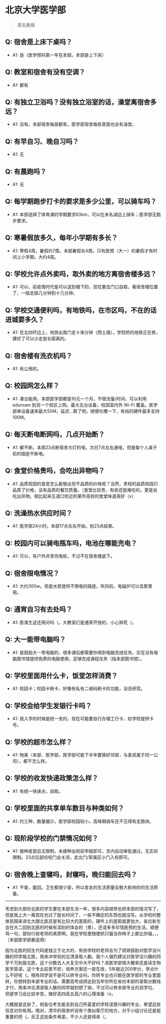 # 北京大学医学部

> 匿名数据

## Q: 宿舍是上床下桌吗？

- A1: 是（医学预科第一年在本部。本部是上下床）

## Q: 教室和宿舍有没有空调？

- A1: 都有

## Q: 有独立卫浴吗？没有独立浴室的话，澡堂离宿舍多远？

- A1: 没有。本部宿舍每层都有，医学部宿舍每栋里面也会有澡堂。

## Q: 有早自习、晚自习吗？

- A1: 无

## Q: 有晨跑吗？

- A1: 无

## Q: 每学期跑步打卡的要求是多少公里，可以骑车吗？

- A1: 本部选择了体育课的学期要求63km，可以在未名湖边上骑车；医学部无跑步要求。

## Q: 寒暑假放多久，每年小学期有多长？

- A1: 寒假4周，暑假约7周。本部暑假长4周。只有医预（大一）的暑假才有时间上小学期，大约4周。

## Q: 学校允许点外卖吗，取外卖的地方离宿舍楼多远？

- A1: 可以，前疫情时代是可以送到楼下的，现在要去门口自取，看宿舍楼位置了，一般走路几分钟到十几分钟。

## Q: 学校交通便利吗，有地铁吗，在市区吗，不在的话进城要多久？

- A1: 在北四环边上，地铁出南门走十来分钟（西土城）。学院桥的地铁正在修，建好了可以少走挺长距离的。

## Q: 宿舍楼有洗衣机吗？

- A1: 有公用的。

## Q: 校园网怎么样？

- A1: 凑合能用。本部医学部都是10元一个月，不限流量/时间，可以利用 eduroam 到另一个校区上网。最大五台设备，校园室内外 Wi-Fi 覆盖。医学部单设备速率最大50M，延迟…算了吧。顺便吐槽一下，有线的硬件最多支持100M。

## Q: 每天断电断网吗，几点开始断？

- A1: 都不断。本部23点断宿舍大灯的电，次日7点左右通电，但是每个人桌子前的插座不断电。

## Q: 食堂价格贵吗，会吃出异物吗？

- A1: 品质校园的食堂怎么能够出现不品质的价格呢？当然，贵校的品质校园只品质了价格，没有品质的餐饮质量。（食堂比较贵，有些还挺难吃的，更是会吃出异物。相比起来五道口附近的某所高校的食堂味道真好（x）

## Q: 洗澡热水供应时间？

- A1: 医学部24小时。本部17点左右开始，到23点结束。

## Q: 校园内可以骑电瓶车吗，电池在哪能充电？

- A1: 可以，有户外共享充电桩，不过不在宿舍楼底下。

## Q: 宿舍限电情况？

- A1: 大约300w。但是水房提供不限电的插座，吹风机、电磁炉可以去那里用。

## Q: 通宵自习有去处吗？

- A1: 医淆生这还用问吗（。大教室们是通宵开放的，小心猝死（。

## Q: 大一能带电脑吗？

- A1: 是鼓励大一带电脑的，很多课后都需要你用到电脑完成任务。实在没有电脑图书馆提供免费的电脑使用，足够完成课程任务（指本部图书馆）。

## Q: 学校里面用什么卡，饭堂怎样消费？

- A1: 校园卡；校园卡刷卡，好像有私有二维码刷卡的功能，没去研究。

## Q: 学校会给学生发银行卡吗？

- A1: 我入学的时候是统一发的，现在可能要自行办理工行卡，给学校提供卡号。

## Q: 学校的超市怎么样？

- A1: 物美（本部、医学部，医学部可能下半年要换好邻居，与麦叔属于同一公司），都不怎么样。

## Q: 学校的收发快递政策怎么样？

- A1: 有统一快递点，自取。

## Q: 学校里面的共享单车数目与种类如何？

- A1: 约三种，数量偏少。医学部校园较小，高峰期骑车还不见得有走路快。

## Q: 现阶段学校的门禁情况如何？

- A1: 接种疫苗后无限制，未接种出校前申报即可，京内自动审批通过，无实际限制。23点后部份校门会关闭，走北门/家属区小门入校即可。

## Q: 宿舍晚上查寝吗，封寝吗，晚归能回去吗？

- A1: 不查，能回。卫生都很少查，所以舍友的生活质量会极大影响你的生活质量。

***

考虑到大部份北医的学生要在本部生活一年，很多内容顺带也把本部的情况写了，但是我上大一离现在也过了挺长时间了，一些不确定的东西也就没写。从学校的整体氛围来讲北大跟北医还是有比较大的差距的，硬件上的差距就更加大，各位新生会在大二回到北医的时候有深刻的体会的（笑），还请多多珍惜医预的生活。顺便骂一句，部份行政老师的素质啊，我在学校里随便抓只猫当你椅子上都比你强，，，（本部医学部都适用）



因为北医的招生代码是独立于北大的，有些学校的老师会为了绩效鼓励对医学没兴趣的同学报北医，用来冲学校的北清录取人数。我个人强烈建议对医学没兴趣的同学千万别报北医，这个分数去人大复交中大不好吗？进医学部很大概率还是读生物医学英语，这个专业前景不好，培养方案还一直在改，5年接近200学分，学点什么不好呢（。哦有同学说不是可以转专业吗，你转专业也只能在医学部的专业里面转，你想转到本部专业的话，需要高考成绩达到当年你所在省份本部的录取分数线才行，用来冲北清录取人数的同学就别想了😅。不过可以修本部专业的双学位，但是学习会比较辛苦，做好高四高五高六的心理准备（x。



大概就是这些了，祝各位考生能去到自己所喜爱的学校读感兴趣的专业，希望这些信息对你有用。哦对，清华的宿舍听说有个类似客厅的地方，对于小组讨论还是挺重要的吧（。反正这些条件再差，不少人还是得来（。